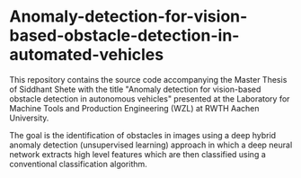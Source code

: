 # Anomaly-detection-for-vision-based-obstacle-detection-in-automated-vehicles
This repository contains the source code accompanying the Master Thesis of Siddhant Shete with the title "Anomaly detection for vision-based obstacle detection in autonomous vehicles" presented at the Laboratory for Machine Tools and Production Engineering (WZL) at RWTH Aachen University.

The goal is the identification of obstacles in images using a deep hybrid anomaly detection (unsupervised learning) approach in which a deep neural network extracts high level features which are then classified using a conventional classification algorithm.
